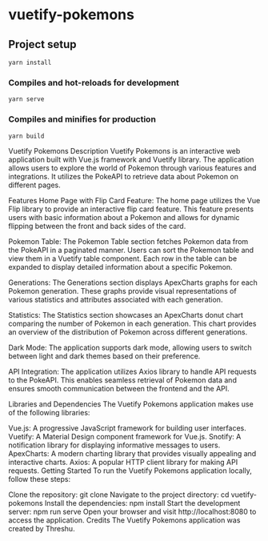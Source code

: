 # vuetify-pokemons

## Project setup
```
yarn install
```

### Compiles and hot-reloads for development
```
yarn serve
```

### Compiles and minifies for production
```
yarn build
```

Vuetify Pokemons
Description
Vuetify Pokemons is an interactive web application built with Vue.js framework and Vuetify library. The application allows users to explore the world of Pokemon through various features and integrations. It utilizes the PokeAPI to retrieve data about Pokemon on different pages.

Features
Home Page with Flip Card Feature: The home page utilizes the Vue Flip library to provide an interactive flip card feature. This feature presents users with basic information about a Pokemon and allows for dynamic flipping between the front and back sides of the card.

Pokemon Table: The Pokemon Table section fetches Pokemon data from the PokeAPI in a paginated manner. Users can sort the Pokemon table and view them in a Vuetify table component. Each row in the table can be expanded to display detailed information about a specific Pokemon.

Generations: The Generations section displays ApexCharts graphs for each Pokemon generation. These graphs provide visual representations of various statistics and attributes associated with each generation.

Statistics: The Statistics section showcases an ApexCharts donut chart comparing the number of Pokemon in each generation. This chart provides an overview of the distribution of Pokemon across different generations.

Dark Mode: The application supports dark mode, allowing users to switch between light and dark themes based on their preference.

API Integration: The application utilizes Axios library to handle API requests to the PokeAPI. This enables seamless retrieval of Pokemon data and ensures smooth communication between the frontend and the API.

Libraries and Dependencies
The Vuetify Pokemons application makes use of the following libraries:

Vue.js: A progressive JavaScript framework for building user interfaces.
Vuetify: A Material Design component framework for Vue.js.
Snotify: A notification library for displaying informative messages to users.
ApexCharts: A modern charting library that provides visually appealing and interactive charts.
Axios: A popular HTTP client library for making API requests.
Getting Started
To run the Vuetify Pokemons application locally, follow these steps:

Clone the repository: git clone <repository-url>
Navigate to the project directory: cd vuetify-pokemons
Install the dependencies: npm install
Start the development server: npm run serve
Open your browser and visit http://localhost:8080 to access the application.
Credits
The Vuetify Pokemons application was created by Threshu.
